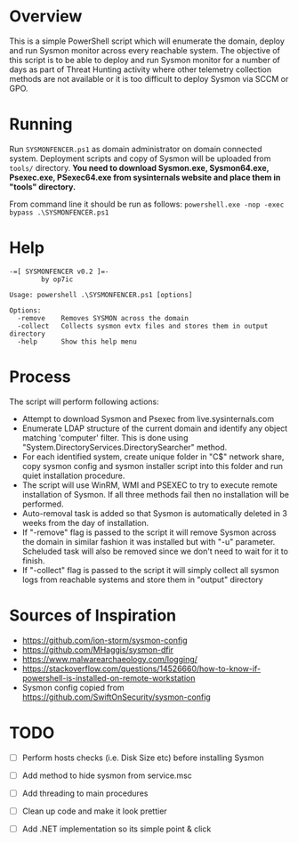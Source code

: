 # Overview
This is a simple PowerShell script which will enumerate the domain, deploy and run Sysmon monitor across every reachable system. The objective of this script is to be able to deploy and run Sysmon monitor for a number of days as part of Threat Hunting activity where other telemetry collection methods are not available or it is too difficult to deploy Sysmon via SCCM or GPO.  

# Running

Run ```SYSMONFENCER.ps1``` as domain administrator on domain connected system. Deployment scripts and copy of Sysmon will be uploaded from ```tools/``` directory. **You need to download Sysmon.exe, Sysmon64.exe, Psexec.exe, PSexec64.exe from sysinternals website and place them in "tools" directory.**

From command line it should be run as follows: 
```powershell.exe -nop -exec bypass .\SYSMONFENCER.ps1```

# Help

```
-=[ SYSMONFENCER v0.2 ]=-
        by op7ic

Usage: powershell .\SYSMONFENCER.ps1 [options]

Options:
  -remove    Removes SYSMON across the domain
  -collect   Collects sysmon evtx files and stores them in output directory
  -help      Show this help menu
```

# Process
The script will perform following actions:

* Attempt to download Sysmon and Psexec from live.sysinternals.com
* Enumerate LDAP structure of the current domain and identify any object matching 'computer' filter. This is done using "System.DirectoryServices.DirectorySearcher" method.
* For each identified system, create unique folder in "C$" network share, copy sysmon config and sysmon installer script into this folder and run quiet installation procedure. 
* The script will use WinRM, WMI and PSEXEC to try to execute remote installation of Sysmon. If all three methods fail then no installation will be performed. 
* Auto-removal task is added so that Sysmon is automatically deleted in 3 weeks from the day of installation. 
* If "-remove" flag is passed to the script it will remove Sysmon across the domain in similar fashion it was installed but with "-u" parameter. Scheluded task will also be removed since we don't need to wait for it to finish.
* If "-collect" flag is passed to the script it will simply collect all sysmon logs from reachable systems and store them in "output" directory

# Sources of Inspiration
* https://github.com/ion-storm/sysmon-config
* https://github.com/MHaggis/sysmon-dfir
* https://www.malwarearchaeology.com/logging/
* https://stackoverflow.com/questions/14526660/how-to-know-if-powershell-is-installed-on-remote-workstation
* Sysmon config copied from https://github.com/SwiftOnSecurity/sysmon-config

# TODO
- [ ] Perform hosts checks (i.e. Disk Size etc) before installing Sysmon 
- [ ] Add method to hide sysmon from service.msc
- [ ] Add threading to main procedures
- [ ] Clean up code and make it look prettier
- [ ] Add .NET implementation so its simple point & click


